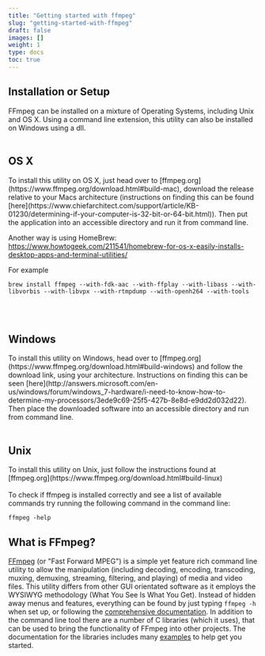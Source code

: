 ```yaml
---
title: "Getting started with ffmpeg"
slug: "getting-started-with-ffmpeg"
draft: false
images: []
weight: 1
type: docs
toc: true
---
```


## Installation or Setup
FFmpeg can be installed on a mixture of Operating Systems, including Unix and OS X. Using a command line extension, this utility can also be installed on Windows using a dll. 
<br />
<br />
<h2>OS X</h2>
To install this utility on OS X, just head over to [ffmpeg.org](https://www.ffmpeg.org/download.html#build-mac), download the release relative to your Macs architecture (instructions on finding this can be found [here](https://www.chiefarchitect.com/support/article/KB-01230/determining-if-your-computer-is-32-bit-or-64-bit.html)). Then put the application into an accessible directory and run it from command line.

Another way is using HomeBrew:
https://www.howtogeek.com/211541/homebrew-for-os-x-easily-installs-desktop-apps-and-terminal-utilities/

For example

    brew install ffmpeg --with-fdk-aac --with-ffplay --with-libass --with-libvorbis --with-libvpx --with-rtmpdump --with-openh264 --with-tools

<br />
<br />
<h2>Windows</h2>
To install this utility on Windows, head over to [ffmpeg.org](https://www.ffmpeg.org/download.html#build-windows) and follow the download link, using your architecture. Instructions on finding this can be seen [here](http://answers.microsoft.com/en-us/windows/forum/windows_7-hardware/i-need-to-know-how-to-determine-my-processors/3ede9c69-25f5-427b-8e8d-e9dd2d032d22). Then place the downloaded software into an accessible directory and run from command line.
<br />
<br />
<h2>Unix</h2>
To install this utility on Unix, just follow the instructions found at [ffmpeg.org](https://www.ffmpeg.org/download.html#build-linux)
<br />
<br />
To check if ffmpeg is installed correctly and see a list of available commands try running the following command in the command line:

    ffmpeg -help

## What is FFmpeg?
[FFmpeg][1] (or "Fast Forward MPEG") is a simple yet feature rich command line utility to allow the manipulation (including decoding, encoding, transcoding, muxing, demuxing, streaming, filtering, and playing) of media and video files. This utility differs from other GUI orientated software as it employs the WYSIWYG methodology (What You See Is What You Get). Instead of hidden away menus and features, everything can be found by just typing `ffmpeg -h` when set up, or following the [comprehensive documentation][2]. In addition to the command line tool there are a number of C libraries (which it uses), that can be used to bring the functionality of FFmpeg into other projects. The documentation for the libraries includes many [examples][3] to help get you started.


  [1]: https://www.ffmpeg.org/about.html
  [2]: https://www.ffmpeg.org/documentation.html
  [3]: https://www.ffmpeg.org/doxygen/3.1/examples.html

